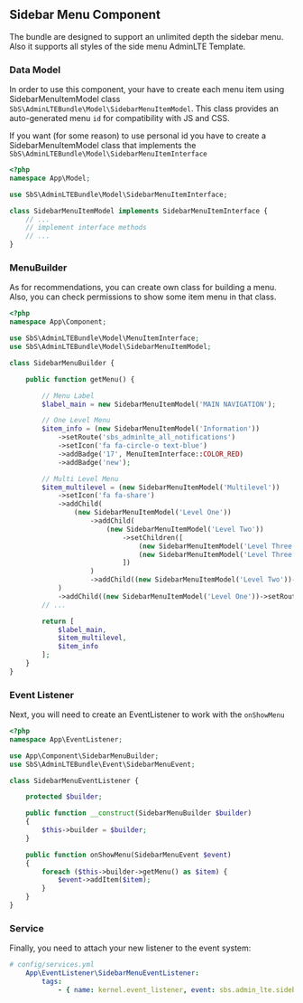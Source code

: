 ## Sidebar Menu Component

The bundle are designed to support an unlimited depth the sidebar menu. Also it supports all styles of the side menu AdminLTE Template.

### Data Model
In order to use this component, your have to create each menu item using SidebarMenuItemModel class `SbS\AdminLTEBundle\Model\SidebarMenuItemModel`.
This class provides an auto-generated menu `id` for compatibility with JS and CSS.

If you want (for some reason) to use personal id you have to create a SidebarMenuItemModel class that implements the `SbS\AdminLTEBundle\Model\SidebarMenuItemInterface`

```php
<?php
namespace App\Model;

use SbS\AdminLTEBundle\Model\SidebarMenuItemInterface;

class SidebarMenuItemModel implements SidebarMenuItemInterface {
    // ...
    // implement interface methods
    // ...
}
```

### MenuBuilder
As for recommendations, you can create own class for building a menu. Also, you can check permissions to show some item menu in that class.

```php
<?php
namespace App\Component;

use SbS\AdminLTEBundle\Model\MenuItemInterface;
use SbS\AdminLTEBundle\Model\SidebarMenuItemModel;

class SidebarMenuBuilder {

    public function getMenu() {

        // Menu Label
        $label_main = new SidebarMenuItemModel('MAIN NAVIGATION');

        // One Level Menu
        $item_info = (new SidebarMenuItemModel('Information'))
            ->setRoute('sbs_adminlte_all_notifications')
            ->setIcon('fa fa-circle-o text-blue')
            ->addBadge('17', MenuItemInterface::COLOR_RED)
            ->addBadge('new');

        // Multi Level Menu
        $item_multilevel = (new SidebarMenuItemModel('Multilevel'))
            ->setIcon('fa fa-share')
            ->addChild(
                (new SidebarMenuItemModel('Level One'))
                    ->addChild(
                        (new SidebarMenuItemModel('Level Two'))
                            ->setChildren([
                                (new SidebarMenuItemModel('Level Three'))->setRoute('sbs_adminlte_user_profile'),
                                (new SidebarMenuItemModel('Level Three'))->setRoute('sbs_adminlte_all_tasks')
                            ])
                    )
                    ->addChild((new SidebarMenuItemModel('Level Two'))->setRoute('sbs_adminlte_all_notifications'))
            )
            ->addChild((new SidebarMenuItemModel('Level One'))->setRoute('sbs_adminlte_user_profile')->addBadge('new'));
        // ...

        return [
            $label_main,
            $item_multilevel,
            $item_info
        ];
    }
}
```

### Event Listener
Next, you will need to create an EventListener to work with the `onShowMenu`

```php
<?php
namespace App\EventListener;

use App\Component\SidebarMenuBuilder;
use SbS\AdminLTEBundle\Event\SidebarMenuEvent;

class SidebarMenuEventListener {

    protected $builder;

    public function __construct(SidebarMenuBuilder $builder)
    {
        $this->builder = $builder;
    }

    public function onShowMenu(SidebarMenuEvent $event)
    {
        foreach ($this->builder->getMenu() as $item) {
            $event->addItem($item);
        }
    }
}
```

### Service
Finally, you need to attach your new listener to the event system:

```yaml
# config/services.yml
    App\EventListener\SidebarMenuEventListener:
        tags:
            - { name: kernel.event_listener, event: sbs.admin_lte.sidebar_menu, method: onShowMenu }
```
